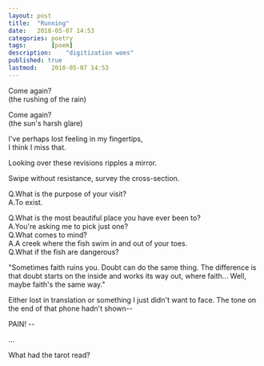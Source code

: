 ```yaml
---
layout: post
title: 	"Running"
date:	2018-05-07 14:53
categories:	poetry
tags:		[poem] 
description: 	"digitization woes"
published: true
lastmod:	2018-05-07 14:53
---
```


Come again?<br>
(the rushing of the rain)

Come again?<br>
(the sun's harsh glare)

I've perhaps lost feeling in my fingertips,<br>
I think I miss that.

Looking over these revisions ripples a mirror.

Swipe without resistance, survey the cross-section.

Q.What is the purpose of your visit?<br>
A.To exist.

Q.What is the most beautiful place you have ever been to?<br>
A.You're asking me to pick just one?<br>
Q.What comes to mind?<br>
A.A creek where the fish swim in and out of your toes.<br>
Q.What if the fish are dangerous?

"Sometimes faith ruins you. Doubt can do the same thing. The difference is that doubt starts on the inside and works its way out, where faith... Well, maybe faith's the same way."

Either lost in translation or something I just didn't want to face. The tone on the end of that phone hadn't shown--

PAIN! --

...

What had the tarot read?
